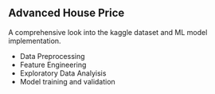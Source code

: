 ## Advanced House Price
A comprehensive look into the kaggle dataset and ML model implementation.
- Data Preprocessing
- Feature Engineering
- Exploratory Data Analyisis
- Model training and validation
